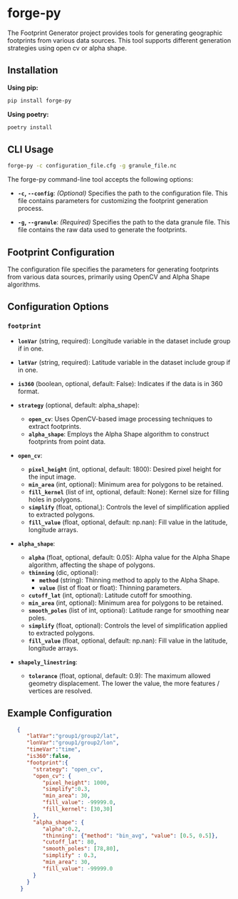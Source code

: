 # forge-py

The Footprint Generator project provides tools for generating geographic footprints from various data sources. This tool supports different generation strategies using open cv or alpha shape.

## Installation

**Using pip:**

```bash
pip install forge-py
```

**Using poetry:**

```bash
poetry install
```

## CLI Usage

```bash
forge-py -c configuration_file.cfg -g granule_file.nc
```

The forge-py command-line tool accepts the following options:

- **`-c`, `--config`**: _(Optional)_ Specifies the path to the configuration file. This file contains parameters for customizing the footprint generation process.

- **`-g`, `--granule`**: _(Required)_ Specifies the path to the data granule file. This file contains the raw data used to generate the footprints.


## Footprint Configuration

The configuration file specifies the parameters for generating footprints from various data sources, primarily using OpenCV and Alpha Shape algorithms.

## Configuration Options

### `footprint`
* **`lonVar`** (string, required): Longitude variable in the dataset include group if in one.
* **`latVar`** (string, required): Latitude variable in the dataset include group if in one.
* **`is360`** (boolean, optional, default: False): Indicates if the data is in 360 format.
* **`strategy`** (optional, default: alpha_shape): 
  * **`open_cv`**: Uses OpenCV-based image processing techniques to extract footprints.
  * **`alpha_shape`**: Employs the Alpha Shape algorithm to construct footprints from point data.

* **`open_cv`**:
  * **`pixel_height`** (int, optional, default: 1800): Desired pixel height for the input image.
  * **`min_area`** (int, optional): Minimum area for polygons to be retained.
  * **`fill_kernel`** (list of int, optional, default: None): Kernel size for filling holes in polygons.
  * **`simplify`** (float, optional,): Controls the level of simplification applied to extracted polygons.
  * **`fill_value`** (float, optional, default: np.nan): Fill value in the latitude, longitude arrays.

* **`alpha_shape`**:
  * **`alpha`** (float, optional, default: 0.05): Alpha value for the Alpha Shape algorithm, affecting the shape of polygons.
  * **`thinning`** (dic, optional):
    * **`method`** (string): Thinning method to apply to the Alpha Shape.
    * **`value`** (list of float or float): Thinning parameters.
  * **`cutoff_lat`** (int, optional): Latitude cutoff for smoothing.
  * **`min_area`** (int, optional): Minimum area for polygons to be retained.
  * **`smooth_poles`** (list of int, optional): Latitude range for smoothing near poles.
  * **`simplify`** (float, optional): Controls the level of simplification applied to extracted polygons.
  * **`fill_value`** (float, optional, default: np.nan): Fill value in the latitude, longitude arrays.

* **`shapely_linestring`**:
  * **`tolerance`** (float, optional, default: 0.9): The maximum allowed geometry 
        displacement. The lower the value, the more features / vertices are resolved.

## Example Configuration

```json
   {
      "latVar":"group1/group2/lat",
      "lonVar":"group1/group2/lon",
      "timeVar":"time",
      "is360":false,
      "footprint":{
        "strategy": "open_cv",
        "open_cv": {
           "pixel_height": 1000,
           "simplify":0.3,
           "min_area": 30,
           "fill_value": -99999.0,
           "fill_kernel": [30,30]
        },
        "alpha_shape": {
           "alpha":0.2,
           "thinning": {"method": "bin_avg", "value": [0.5, 0.5]},
           "cutoff_lat": 80,
           "smooth_poles": [78,80],
           "simplify" : 0.3,
           "min_area": 30,
           "fill_value": -99999.0
        }
      }
    }
